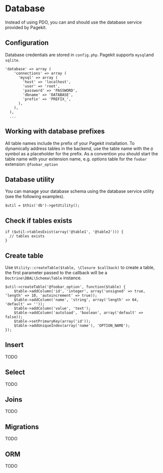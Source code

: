 # Database

Instead of using PDO, you can and should use the database service provided by
Pagekit.

## Configuration

Database credentials are stored in `config.php`. Pagekit supports `mysql`and
`sqlite`.

```
'database' => array (
    'connections' => array (
      'mysql' => array (
        'host' => 'localhost',
        'user' => 'root',
        'password' => 'PASSWORD',
        'dbname' => 'DATABASE',
        'prefix' => 'PREFIX_',
      ),
    ),
  ),
  ...
```

## Working with database prefixes

All table names include the prefix of your Pagekit installation. To dynamically
address tables in the backend,
use the table name with the `@` symbol as a placeholder for the prefix. As
a convention you should start the table name with your extension name, e.g. *options* table for the `foobar` extension: `@foobar_option`

## Database utility

You can manage your database schema using the database service utility (see the
following examples).

```
$util = $this('db')->getUtility();
```

## Check if tables exists

```
if ($util->tablesExist(array('@table1', '@table2'))) {
  // tables exists
}
```

## Create table

Use `Utility::createTable($table, \Closure $callback)` to create a table, the
first parameter passed to the callback will be a `Doctrine\DBAL\Schema\Table`
instance.

```
$util->createTable('@foobar_option', function($table) {
    $table->addColumn('id', 'integer', array('unsigned' => true, 'length' => 10, 'autoincrement' => true));
    $table->addColumn('name', 'string', array('length' => 64, 'default' => ''));
    $table->addColumn('value', 'text');
    $table->addColumn('autoload', 'boolean', array('default' => false));
    $table->setPrimaryKey(array('id'));
    $table->addUniqueIndex(array('name'), 'OPTION_NAME');
});
```

## Insert

TODO

## Select

TODO

## Joins

TODO

## Migrations

TODO

## ORM

TODO
